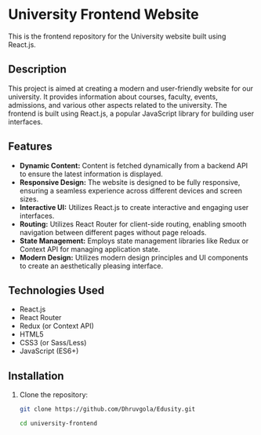 # University Frontend Website

This is the frontend repository for the University website built using React.js.

## Description

This project is aimed at creating a modern and user-friendly website for our university. It provides information about courses, faculty, events, admissions, and various other aspects related to the university. The frontend is built using React.js, a popular JavaScript library for building user interfaces.

## Features

- **Dynamic Content:** Content is fetched dynamically from a backend API to ensure the latest information is displayed.
- **Responsive Design:** The website is designed to be fully responsive, ensuring a seamless experience across different devices and screen sizes.
- **Interactive UI:** Utilizes React.js to create interactive and engaging user interfaces.
- **Routing:** Utilizes React Router for client-side routing, enabling smooth navigation between different pages without page reloads.
- **State Management:** Employs state management libraries like Redux or Context API for managing application state.
- **Modern Design:** Utilizes modern design principles and UI components to create an aesthetically pleasing interface.

## Technologies Used

- React.js
- React Router
- Redux (or Context API)
- HTML5
- CSS3 (or Sass/Less)
- JavaScript (ES6+)

## Installation

1. Clone the repository:

   ```bash
   git clone https://github.com/Dhruvgola/Edusity.git

   cd university-frontend

